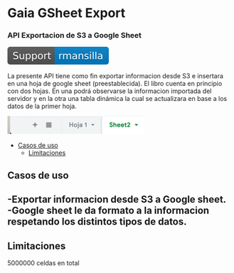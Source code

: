 # Gaia GSheet Export 

### API Exportacion de S3 a Google Sheet

[![Support rmansilla](https://github.com/abasile-ml/testeo-git/blob/master/img/Support%20-%20rmansilla-blue.svg)](https://app.intercom.io/a/apps/avw9yqcm/home)

La presente API tiene como fin exportar informacion desde S3 e insertara en una hoja de google sheet (preestablecida). El libro cuenta en principio con dos hojas. En una podrá observarse la informacion importada del servidor y en la otra una tabla dinámica la cual se actualizara en base a los datos de la primer hoja.

![alt text](https://github.com/abasile-ml/testeo-git/blob/master/img/Screen%20Shot%202019-12-03%20at%2015.23.19.png)

- [Casos de uso](#casosdeuso)
  - [Limitaciones](#limitaciones)
## Casos de uso
-Exportar informacion desde S3 a Google sheet.
-Google sheet le da formato a la informacion respetando los distintos tipos de datos.
-

## Limitaciones
5000000 celdas en total

